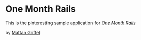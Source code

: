 # One Month Rails

This is the pinteresting sample application for
[*One Month Rails*](http://onemonthrails.com)

by [Mattan Griffel](http://matangriffel.com)